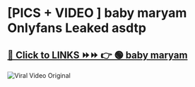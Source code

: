 
 # [PICS + VIDEO ] baby maryam Onlyfans Leaked asdtp

## <h2><a href="https://clipsfans.com/baby_maryam&ref=git">🔗 Click to LINKS ⏩⏩ 👉 🟢 baby maryam </a></h2>

<a href="https://clipsfans.com/baby_maryam&ref=git" rel="nofollow" data-target="animated-image.originalLink"><img src="https://i.ibb.co.com/xMMVF88/686577567.gif" alt="Viral Video Original" style="max-width: 100%; display: inline-block;" data-target="animated-image.originalImage"></a>

